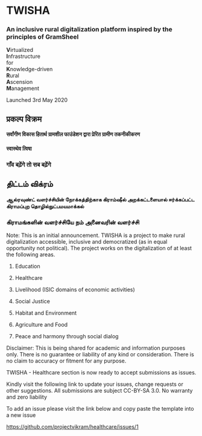 # TWISHA 
### An inclusive rural digitalization platform inspired by the principles of GramSheel

<b>V</b>irtualized         <br>
<b>I</b>nfrastructure      <br>
    for                    <br>
<b>K</b>nowledge-driven    <br> 
<b>R</b>ural               <br>
<b>A</b>scension           <br>
<b>M</b>anagement          <br>

Launched 3rd May 2020

## प्रकल्प विक्रम
#### सर्वांगीण विकास हितार्थ ग्रामशील फाउंडेशन द्वारा प्रेरित ग्रामीण तकनीकीकरण
#### स्वास्थेव त्विषा
### गाँव बढ़ेंगे तो सब बढ़ेंगे

## திட்டம் விக்ரம்
#### ஆல்ரவுண்ட் வளர்ச்சியின் நோக்கத்திற்காக கிராம்ஷீல் அறக்கட்டளையால் ஈர்க்கப்பட்ட கிராமப்புற தொழில்நுட்பமயமாக்கல்
### கிராமங்களின் வளர்ச்சியே நம் அனைவரின் வளர்ச்சி

Note: This is an initial announcement. TWISHA  is a project to make rural digitalization accessible, inclusive and democratized (as in equal opportunity not political). The project works on the digitalization of at least the  following areas.

1. Education

2. Healthcare

3. Livelihood (ISIC domains of economic activities)

4. Social Justice

5. Habitat and Environment

6. Agriculture and Food

7. Peace and harmony through social dialog 

Disclaimer: This is being shared for academic and information purposes only. There is no guarantee or liability of any kind or consideration. There is no claim to accuracy or fitment for any purpose.

TWISHA - Healthcare section is now ready to accept submissions as issues.

Kindly visit the following link to update your issues, change requests or other suggestions. All submissions are subject CC-BY-SA 3.0. No warranty and zero liability

To add an issue please visit the link below and copy paste the template into a new issue

https://github.com/projectvikram/healthcare/issues/1

